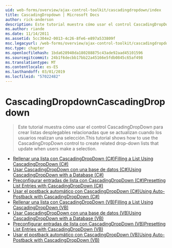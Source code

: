 ```yaml
---
uid: web-forms/overview/ajax-control-toolkit/cascadingdropdown/index
title: CascadingDropdown | Microsoft Docs
author: rick-anderson
description: Este tutorial muestra cómo usar el control CascadingDropDown para crear listas desplegables relacionadas que se actualizan cuando los usuarios realizan una selección.
ms.author: riande
ms.date: 11/14/2011
ms.assetid: 5cc304e2-0013-4c26-8fe6-e897a533809f
msc.legacyurl: /web-forms/overview/ajax-control-toolkit/cascadingdropdown
msc.type: chapter
ms.openlocfilehash: 1bda628940da180288875c43ade92aad45101596
ms.sourcegitcommit: 24b1f6decbb17bb22a45166e5fdb0845c65af498
ms.translationtype: MT
ms.contentlocale: es-ES
ms.lasthandoff: 03/01/2019
ms.locfileid: "57022482"
---
```

<a name="cascadingdropdown"></a><span data-ttu-id="1e488-103">CascadingDropdown</span><span class="sxs-lookup"><span data-stu-id="1e488-103">CascadingDropdown</span></span>
====================
> <span data-ttu-id="1e488-104">Este tutorial muestra cómo usar el control CascadingDropDown para crear listas desplegables relacionadas que se actualizan cuando los usuarios realizan una selección.</span><span class="sxs-lookup"><span data-stu-id="1e488-104">This tutorial shows how to use the CascadingDropDown control to create related drop-down lists that update when users make a selection.</span></span>


- [<span data-ttu-id="1e488-105">Rellenar una lista con CascadingDropDown (C#)</span><span class="sxs-lookup"><span data-stu-id="1e488-105">Filling a List Using CascadingDropDown (C#)</span></span>](filling-a-list-using-cascadingdropdown-cs.md)
- [<span data-ttu-id="1e488-106">Usar CascadingDropDown con una base de datos (C#)</span><span class="sxs-lookup"><span data-stu-id="1e488-106">Using CascadingDropDown with a Database (C#)</span></span>](using-cascadingdropdown-with-a-database-cs.md)
- [<span data-ttu-id="1e488-107">Preconfigurar entradas de lista con CascadingDropDown (C#)</span><span class="sxs-lookup"><span data-stu-id="1e488-107">Presetting List Entries with CascadingDropDown (C#)</span></span>](presetting-list-entries-with-cascadingdropdown-cs.md)
- [<span data-ttu-id="1e488-108">Usar el postback automático con CascadingDropDown (C#)</span><span class="sxs-lookup"><span data-stu-id="1e488-108">Using Auto-Postback with CascadingDropDown (C#)</span></span>](using-auto-postback-with-cascadingdropdown-cs.md)
- [<span data-ttu-id="1e488-109">Rellenar una lista con CascadingDropDown (VB)</span><span class="sxs-lookup"><span data-stu-id="1e488-109">Filling a List Using CascadingDropDown (VB)</span></span>](filling-a-list-using-cascadingdropdown-vb.md)
- [<span data-ttu-id="1e488-110">Usar CascadingDropDown con una base de datos (VB)</span><span class="sxs-lookup"><span data-stu-id="1e488-110">Using CascadingDropDown with a Database (VB)</span></span>](using-cascadingdropdown-with-a-database-vb.md)
- [<span data-ttu-id="1e488-111">Preconfigurar entradas de lista con CascadingDropDown (VB)</span><span class="sxs-lookup"><span data-stu-id="1e488-111">Presetting List Entries with CascadingDropDown (VB)</span></span>](presetting-list-entries-with-cascadingdropdown-vb.md)
- [<span data-ttu-id="1e488-112">Usar el postback automático con CascadingDropDown (VB)</span><span class="sxs-lookup"><span data-stu-id="1e488-112">Using Auto-Postback with CascadingDropDown (VB)</span></span>](using-auto-postback-with-cascadingdropdown-vb.md)
